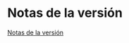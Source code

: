 # Notas de la versión

[Notas de la versión](https://github.com/PAXFE/vue-element-admin/releases)

<script>
export default {
  mounted () {
    window.open('https://github.com/PAXFE/vue-element-admin/releases')
  }
}
</script>
